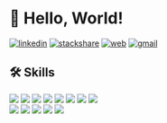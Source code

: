 # 👋 Hello, World!
[![linkedin](https://img.shields.io/badge/linkedin-%230077B5.svg?&style=for-the-badge&logo=linkedin&logoColor=white)](https://www.linkedin.com/in/jimseung/)
[![stackshare](https://img.shields.io/badge/stackshare-%230690FA.svg?&style=for-the-badge&logo=stackshare&logoColor=white)](https://stackshare.io/lannex)
[![web](https://img.shields.io/badge/react-61DAFB?&style=for-the-badge&logo=react&logoColor=black)](https://lannex.github.io)
[![gmail](https://img.shields.io/badge/gmail-D14836?&style=for-the-badge&logo=gmail&logoColor=white)](mailto:lannex.shin@gmail.com)

## 🛠 Skills 
<div>
  <img src="https://img.shields.io/badge/Javascript-F7DF1E?style=flat-square&logo=Javascript&logoColor=black" />
  <img src="https://img.shields.io/badge/Typescript-3178C6?style=flat-square&logo=Typescript&logoColor=white" />
  <img src="https://img.shields.io/badge/Node.js-339933?style=flat-square&logo=Node.js&logoColor=white" />
  <img src="https://img.shields.io/badge/Clojure-5881D8?style=flat-square&logo=Clojure&logoColor=white" />
  <img src="https://img.shields.io/badge/MySQL-4479A1?style=flat-square&logo=MySQL&logoColor=white" />
  <img src="https://img.shields.io/badge/PostgreSQL-4169E1?style=flat-square&logo=PostgreSQL&logoColor=white" />
  <img src="https://img.shields.io/badge/AWS-232F3E?style=flat-square&logo=amazonAWS&logoColor=white" />
  <img src="https://img.shields.io/badge/CSS-1572B6?style=flat-square&logo=CSS3&logoColor=white" />
</div>
<div>
  <img src="https://img.shields.io/badge/React-61DAFB?style=flat-square&logo=React&logoColor=black" />
  <img src="https://img.shields.io/badge/Next.js-000000?style=flat-square&logo=Next.js&logoColor=white" />
  <img src="https://img.shields.io/badge/Gatsby-663399?style=flat-square&logo=Gatsby&logoColor=white" />
  <img src="https://img.shields.io/badge/Express-000000?style=flat-square&logo=Express&logoColor=white" />
  <img src="https://img.shields.io/badge/NestJS-E0234E?style=flat-square&logo=NestJS&logoColor=white" />
</div>
